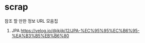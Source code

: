 # scrap
참조 할 만한 정보 URL 모음집

1. JPA
https://velog.io/@jkijki12/JPA-%EC%95%95%EC%B6%95-%EA%B3%B5%EB%B6%80
